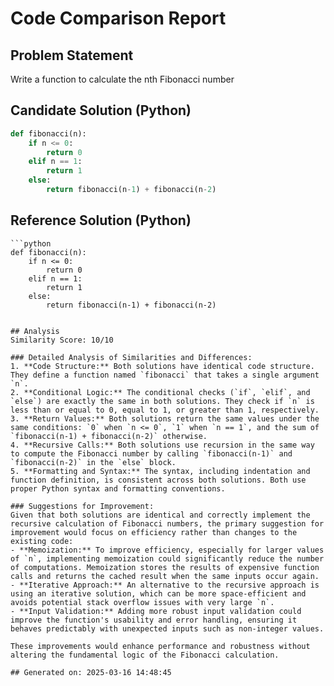 # Code Comparison Report

## Problem Statement
Write a function to calculate the nth Fibonacci number
## Candidate Solution (Python)
```Python
def fibonacci(n):
    if n <= 0:
        return 0
    elif n == 1:
        return 1
    else:
        return fibonacci(n-1) + fibonacci(n-2)
```

## Reference Solution (Python)
```
```python
def fibonacci(n):
    if n <= 0:
        return 0
    elif n == 1:
        return 1
    else:
        return fibonacci(n-1) + fibonacci(n-2)
```
```

## Analysis
Similarity Score: 10/10

### Detailed Analysis of Similarities and Differences:
1. **Code Structure:** Both solutions have identical code structure. They define a function named `fibonacci` that takes a single argument `n`.
2. **Conditional Logic:** The conditional checks (`if`, `elif`, and `else`) are exactly the same in both solutions. They check if `n` is less than or equal to 0, equal to 1, or greater than 1, respectively.
3. **Return Values:** Both solutions return the same values under the same conditions: `0` when `n <= 0`, `1` when `n == 1`, and the sum of `fibonacci(n-1) + fibonacci(n-2)` otherwise.
4. **Recursive Calls:** Both solutions use recursion in the same way to compute the Fibonacci number by calling `fibonacci(n-1)` and `fibonacci(n-2)` in the `else` block.
5. **Formatting and Syntax:** The syntax, including indentation and function definition, is consistent across both solutions. Both use proper Python syntax and formatting conventions.

### Suggestions for Improvement:
Given that both solutions are identical and correctly implement the recursive calculation of Fibonacci numbers, the primary suggestion for improvement would focus on efficiency rather than changes to the existing code:
- **Memoization:** To improve efficiency, especially for larger values of `n`, implementing memoization could significantly reduce the number of computations. Memoization stores the results of expensive function calls and returns the cached result when the same inputs occur again.
- **Iterative Approach:** An alternative to the recursive approach is using an iterative solution, which can be more space-efficient and avoids potential stack overflow issues with very large `n`.
- **Input Validation:** Adding more robust input validation could improve the function's usability and error handling, ensuring it behaves predictably with unexpected inputs such as non-integer values.

These improvements would enhance performance and robustness without altering the fundamental logic of the Fibonacci calculation.

## Generated on: 2025-03-16 14:48:45
